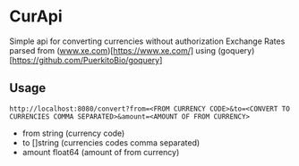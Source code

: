 # CurApi
Simple api for converting currencies without authorization
Exchange Rates parsed from (www.xe.com)[https://www.xe.com/] using (goquery)[https://github.com/PuerkitoBio/goquery]

## Usage
```
http://localhost:8080/convert?from=<FROM CURRENCY CODE>&to=<CONVERT TO CURRENCIES COMMA SEPARATED>&amount=<AMOUNT OF FROM CURRENCY>
```
- from string (currency code)
- to []string (currencies codes comma separated)
- amount float64 (amount of from currency)
